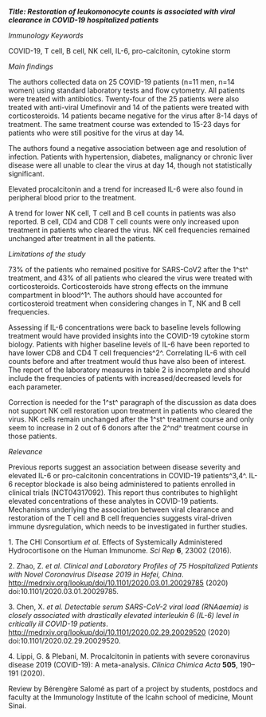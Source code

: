 ***Title: Restoration of leukomonocyte counts is associated with viral
clearance in COVID-19 hospitalized patients***

*Immunology Keywords*

COVID-19, T cell, B cell, NK cell, IL-6, pro-calcitonin, cytokine storm

*Main findings*

The authors collected data on 25 COVID-19 patients (n=11 men, n=14
women) using standard laboratory tests and flow cytometry. All patients
were treated with antibiotics. Twenty-four of the 25 patients were also
treated with anti-viral Umefinovir and 14 of the patients were treated
with corticosteroids. 14 patients became negative for the virus after
8-14 days of treatment. The same treatment course was extended to 15-23
days for patients who were still positive for the virus at day 14.

The authors found a negative association between age and resolution of
infection. Patients with hypertension, diabetes, malignancy or chronic
liver disease were all unable to clear the virus at day 14, though not
statistically significant.

Elevated procalcitonin and a trend for increased IL-6 were also found in
peripheral blood prior to the treatment.

A trend for lower NK cell, T cell and B cell counts in patients was also
reported. B cell, CD4 and CD8 T cell counts were only increased upon
treatment in patients who cleared the virus. NK cell frequencies
remained unchanged after treatment in all the patients.

*Limitations of the study*

73% of the patients who remained positive for SARS-CoV2 after the 1^st^
treatment, and 43% of all patients who cleared the virus were treated
with corticosteroids. Corticosteroids have strong effects on the immune
compartment in blood^1^. The authors should have accounted for
corticosteroid treatment when considering changes in T, NK and B cell
frequencies.

Assessing if IL-6 concentrations were back to baseline levels following
treatment would have provided insights into the COVID-19 cytokine storm
biology. Patients with higher baseline levels of IL-6 have been reported
to have lower CD8 and CD4 T cell frequencies^2^. Correlating IL-6 with
cell counts before and after treatment would thus have also been of
interest. The report of the laboratory measures in table 2 is incomplete
and should include the frequencies of patients with increased/decreased
levels for each parameter.

Correction is needed for the 1^st^ paragraph of the discussion as data
does not support NK cell restoration upon treatment in patients who
cleared the virus. NK cells remain unchanged after the 1^st^ treatment
course and only seem to increase in 2 out of 6 donors after the 2^nd^
treatment course in those patients.

*Relevance*

Previous reports suggest an association between disease severity and
elevated IL-6 or pro-calcitonin concentrations in COVID-19
patients^3,4^. IL-6 receptor blockade is also being administered to
patients enrolled in clinical trials (NCT04317092). This report thus
contributes to highlight elevated concentrations of these analytes in
COVID-19 patients. Mechanisms underlying the association between viral
clearance and restoration of the T cell and B cell frequencies suggests
viral-driven immune dysregulation, which needs to be investigated in
further studies.

1\. The CHI Consortium *et al.* Effects of Systemically Administered
Hydrocortisone on the Human Immunome. *Sci Rep* **6**, 23002 (2016).

2\. Zhao, Z. *et al.* *Clinical and Laboratory Profiles of 75
Hospitalized Patients with Novel Coronavirus Disease 2019 in Hefei,
China*. http://medrxiv.org/lookup/doi/10.1101/2020.03.01.20029785 (2020)
doi:10.1101/2020.03.01.20029785.

3\. Chen, X. *et al.* *Detectable serum SARS-CoV-2 viral load (RNAaemia)
is closely associated with drastically elevated interleukin 6 (IL-6)
level in critically ill COVID-19 patients*.
http://medrxiv.org/lookup/doi/10.1101/2020.02.29.20029520 (2020)
doi:10.1101/2020.02.29.20029520.

4\. Lippi, G. & Plebani, M. Procalcitonin in patients with severe
coronavirus disease 2019 (COVID-19): A meta-analysis. *Clinica Chimica
Acta* **505**, 190–191 (2020).

Review by Bérengère Salomé as part of a project by students, postdocs
and faculty at the Immunology Institute of the Icahn school of medicine,
Mount Sinai.
